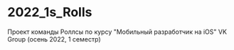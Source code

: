 # 2022_1s_Rolls
Проект команды Роллсы по курсу "Мобильный разработчик на iOS" VK Group (осень 2022, 1 семестр)
